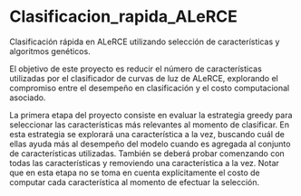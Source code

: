 # Clasificacion_rapida_ALeRCE
Clasificación rápida en ALeRCE utilizando selección de características y algoritmos genéticos.

El objetivo de este proyecto es reducir el número de características utilizadas por el clasificador de curvas de luz de ALeRCE, explorando el compromiso entre el desempeño en clasificación y el costo computacional asociado.

La primera etapa del proyecto consiste en evaluar la estrategia greedy para seleccionar las características más relevantes al momento de clasificar. En esta estrategia se explorará una característica a la vez, buscando cuál de ellas ayuda más al desempeño del modelo cuando es agregada al conjunto de características utilizadas. También se deberá probar comenzando con todas las características y removiendo una característica a la vez. Notar que en esta etapa no se toma en cuenta explícitamente el costo de computar cada característica al momento de efectuar la selección.
